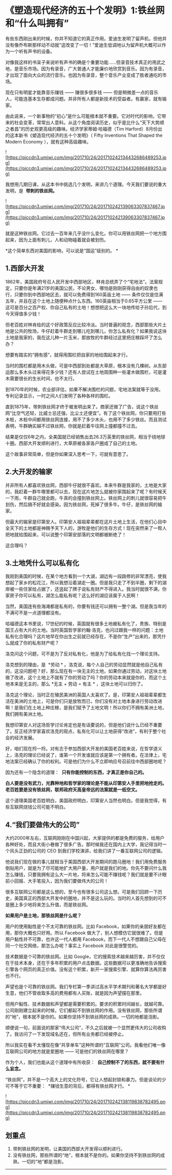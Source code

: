 # 《塑造现代经济的五十个发明》1:铁丝网和“什么叫拥有”

有些东西刚出来的时候，你并不知道它的真正作用。爱迪生发明了留声机，但他并没有像乔布斯那样动不动就“这改变了一切！”爱迪生低调地认为留声机大概可以作为一个听有声书的设备。

对像我这样的书呆子来说听有声书的确是个重要功能……但录音技术真正的用武之地，是音乐市场。因为有录音，广大普通人才能廉价地欣赏到音乐。因为有录音，才出现了面向大众的流行音乐。也因为有录音，整个音乐产业变成了胜者通吃的市场。

现在只有明星才能靠音乐赚钱 —— 赚很多很多钱 —— 但是稍微差一点的音乐人，可能连基本生存都成问题。并非所有人都是新技术的受益者。有赢家，就有输家。

由此说来，一个新事物的“初心”是什么可能根本就不重要。它对时代的影响，它带来的社会变革，常常出人意料。从这个角度阅读历史，似乎是比什么“天下大势顺之者昌”的历史观更高级的趣味。经济学家蒂姆·哈福德（Tim Harford）8月份出的这本新书《塑造现代经济的五十个发明》（ Fifty Inventions That Shaped the Modern Economy ），就有这种高级趣味。 

![https://piccdn3.umiwi.com/img/201710/24/201710242134432686489253.jpg](https://piccdn3.umiwi.com/img/201710/24/201710242134432686489253.jpg)

我想用几期日课，从这本书中挑选几个发明，来讲几个道理。今天我们要说的重大发明，是  **带刺的铁丝网。**

![https://piccdn3.umiwi.com/img/201710/24/201710242139063307837467.jpg](https://piccdn3.umiwi.com/img/201710/24/201710242139063307837467.jpg)

就是这种铁丝网。它过去一百年来几乎没什么变化。你可以用铁丝网把一个地方围起来，因为上面有刺儿，人和动物碰着就会被划伤。

 *这个简单东西对美国的影响，可以说是“国运”级别的。 *

## 1.西部大开发

1862年，美国政府号召人民开发中西部地区，林肯总统弄了个“宅地法”。法案规定，只要你是年满21岁的美国公民，不论男女、哪怕是刚刚获得自由的奴隶也行，只要你到中西部地区去，就可以免费得到160英亩土地 —— 条件仅仅是住满五年，并且在这个土地上随便种点什么东西。160英亩相当于0.65平方公里 —— 这可是百分之百产权、你自己私有的土地！想想把这么大一块地传给子孙后代，到今天得值多少钱！

但老百姓对林肯给的这个好政策反应比较冷淡。当时普遍的观念，西部那些大片土地是公共的牧场，牛仔赶着牛群走到哪儿吃到哪儿，你怎么私有化？如果我说这块土地是我家的，我在这儿种一片玉米，那放牧的牛群经过这里把庄稼踩坏了怎么办？

想要有踏实的“拥有感”，就得用围栏把自家的地给围起来才行。

当时的围栏都是用木头做，可是中西部到处都是大草原，根本没有几棵树。从东部运那么多木头过来得花多少钱？还有人尝试在土地周围种一些灌木做围栏，可是灌木需要很长的生长时间，也不太行。

到1870年的时候，农业部评估，如果不解决围栏的问题，宅地法案就等于没用。专利记录显示，一时之间人们发明了各种各样的围栏。

直到1875年，带刺铁丝网才终于被发明出来了。商家还做了广告，说这个铁丝网“比空气还轻，比威士忌还强，比尘土还便宜”。有了这个铁丝网，你只要用打些木桩，木桩中间都用铁丝网连接，用不了多少木头，也用不了多少铁丝。而且测试表明，牛群确实越不过铁丝网，你就是赶着牛往网上撞都撞不过去。

结果是仅仅6年之内，全美国就已经销售出去26.3万英里的铁丝网，相当于绕地球十圈。西部大开发顺利进行，大草原被各家各户圈成了自己的土地。

这个故事非常简单，但是你如果深入思考一下，可就有意思了。 

## 2.大开发的输家

并非所有人都喜欢铁丝网，西部牛仔就很不喜欢。本来牛群是我家的，土地是大家的，我赶着一群牛哪里都可以去，现在这片地怎么就被你家围起来了呢？有时候天一下雨，牛群自己就会跑，牛真的会撞到铁丝网上。铁丝网上的刺儿就很容易把牛划伤，然后搞不好就会感染。因为铁丝网，死掉了很多牛。牛仔，是铁丝网的输家。

但最大的输家是印第安人。印第安人祖祖辈辈都在这片土地上生活，在他们心目中全天下的土地都是神赐予天下人的，游牧是他们的生存方式！现在突然来了一帮人把地就给围起来，可以说整个印第安部落的文明都被断绝了！

这合理吗？ 

## 3.土地凭什么可以私有化

我刚到美国的时候，在某个地方看到一个大湖，湖边有一段路修的非常漂亮，使我想起了家乡的松花江，所以我想沿着湖走一圈。但是我只走了不到半圈，剩下的湖岸被一些住家给占据了，还竖起了牌子说私有财产不得进入。我当时就很不满，你家房子你可以私有，湖怎么能私有呢？这么好的湖应该属于人民啊！

当然，美国连有些海滩都是私有的，你要有钱还可以拥有一整个湖。但是我当年的不满可不是一点道理都没有。

哈福德这本书里说，17世纪的时候，英国就有很多土地被私有化了，贵族、特别是国王占有大片的土地。当时英国哲学家约翰·洛克，也问过跟我一样的问题：土地私有化合理吗？这片地早在你出生之前就已经存在，不是你“生产”出来的，那凭什么就成了你的私有财产呢？

洛克问这个问题，可不是为了反对私有化，他是为了给私有化找一个理论支持。

洛克想到的理由，是  *劳动 * 。洛克说，每个人自己的劳动显然就是他自己私有的，这没问题吧？好，那么现在有一块无主的土地，如果你通过劳动，对这块土地做了改进，这个土地上不就有了你的劳动了吗？你的劳动本来就是你的，而这个土地本来是无主的，那么 *无主 + 劳动 = 有主 * ，这块土地可以归你了。

洛克这个理论，当时正在殖民美洲的英国人太喜欢了。是，印第安人祖祖辈辈都生活在美洲的土地上，可是你们只是放牧而已，你们没有对土地本身进行劳动改进啊！是我们在土地上种庄稼，是我们赋予了土地文明！所以你们不拥有美洲土地，我们拥有美洲土地。

我想印第安人对这场哲学讨论肯定也是有话要说的，但是他们说什么已经不重要了。反正经济学家喜欢洛克的观点，私有化可以让土地获得“改进”，有利于整个社会的经济发展。

好，咱们现在捋一捋。对有志于参加西部大开发的美国老百姓来说，在哲学道义上，洛克的理论已经说了，谁第一个开发谁就应该是第一个拥有者。在法律上，宅地法案已经确认了你的权利。可是他们为什么不立即响应号召前往中西部圈地呢？

因为还有一个隐含的道理：  **只有你能控制的东西，才真正是你自己的。**

 **白人要是没有武力，光靠种地和哲学家的理论是不能从印第安人手里把地抢走的。老百姓要是没有铁丝网，联邦政府天高皇帝远的法案就是一纸空文。**

这个道理美国老百姓明白，美国政府明白，印第安人当然也明白。但是我觉得，有些互联网烧钱公司可能不明白。 

## 4.“我们要做伟大的公司”

大约2000年左右，互联网刚刚在中国兴起，大家提供的都是免费的服务，给用户各种好处，而且大街小巷做了很多广告。那时候我还在国内上大学，我记得当时一个风头正劲的公司的 CEO 到我们学校演讲，给我们讲了一番互联网公司的逻辑。

他说我们现在做的事儿就相当于美国西部大开发期间的跑马圈地！我们用免费服务倒贴用户，就是为了尽可能地扩大用户量，用户就是我们的地。你先不要问什么我怎么赚钱，只要我拥有这么大一片地，将来怎么可能不赚钱呢？我们就是要不计眼前小回报、大手笔投入，因为我们要做伟大的公司！

很多互联网公司都是这么想的，至今也有很多公司这么想。可是我们回顾一下历史，美国真正的西部大开发中的圈地，并不是这么玩的。当时的人首先想到的可不是圈上多少地将来怎么升值，而是铁丝网。

 **如果用户是土地，那铁丝网是什么呢？**

用户的使用黏性是个不太可靠的铁丝网。比如 Facebook，如果你的亲朋好友都在用，那你大概也只好用。所以 Facebook 做大了，别人想模仿它就很难了。但是用户黏性并不可靠，也许这一代人都用 Facebook，而下一代人不想跟自己父母在同一个社交网络，那怎么办呢？事实上 Facebook 对此是很警觉的。

技术数据是个可靠的铁丝网。比如 Google，它的搜索技术越来越厉害，并不仅仅在于技术本身，还在于多年积累的用户点击数据。这些数据可以更准确地告诉搜索引擎各个网页的真正价值。没有这个积累，新开一家搜索引擎、就算你算法再厉害也不行。

声望也是个可靠的铁丝网。我们专栏第一季讲过高水平学术期刊和著名大学都是好生意，他们不管收取多高的费用都有人买账，就是因为声望摆在那里。

但用户黏性、技术数据和声望都是需要积累的。要求的积累时间越长，就越可靠。公司刚刚建立起来的时候，它们都起不到铁丝网的作用。没有铁丝网，那些所谓的“地”，根本就不是你的。如果你坚持不到铁丝网的成熟，一切的地都是泡影。

顺便说一句，前面说的那家“伟大公司”，不久之后就被一个显然更伟大的公司收购了。我访问了一下发现域名还在，但所有业务都已经被停止。

所以我实在看不太懂现在像“共享单车”这种所谓的“互联网”公司。我看他们唯一像互联网公司的地方就是爱圈地 —— 可是他们的铁丝网在哪里？

作为个人，我们也能从这个道理中有所收获：  **自己控制不了的东西，就不要有什么妄念。**

“铁丝网”，并不是一个高大上的文化符号，它让人想起封锁和暴力。但是谈论的少可不等于它不重要：  *赚钱生意的背后，都得有铁丝网才行。 *

![https://piccdn3.umiwi.com/img/201710/24/201710242138119838782495.png](https://piccdn3.umiwi.com/img/201710/24/201710242138119838782495.png)

## 划重点

1. 带刺铁丝网的发明，让美国的西部大开发得以顺利进行。
2. 没有铁丝网，那些所谓的“地”，根本就不是你的。如果你坚持不到铁丝网的成熟，一切的“地”都是泡影。


---
